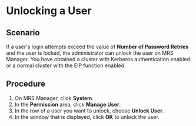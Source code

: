 # Unlocking a User<a name="EN-US_TOPIC_0125375422"></a>

## Scenario<a name="sb516a50a379c4a698d9474f7617eb8e3"></a>

If a user's login attempts exceed the value of  **Number of Password Retries**  and the user is locked, the administrator can unlock the user on MRS Manager. You have obtained a cluster with Kerberos authentication enabled or a normal cluster with the EIP function enabled.

## Procedure<a name="s4f35b40a9fcc45b7884a3561e47a780d"></a>

1.  On MRS Manager, click  **System**.
2.  In the  **Permission** area, click **Manage User**.
3.  In the row of a user you want to unlock, choose  **Unlock User**.
4.  In the window that is displayed, click  **OK**  to unlock the user.

